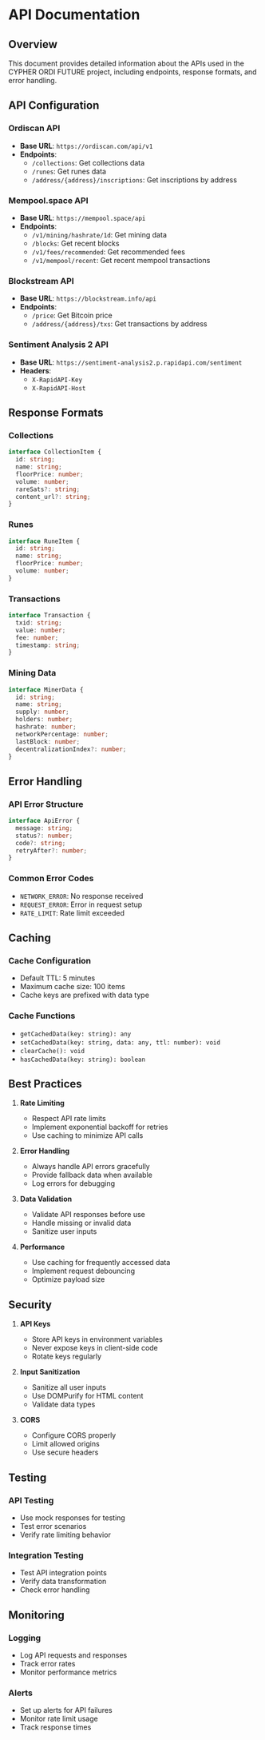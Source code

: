 # API Documentation

## Overview
This document provides detailed information about the APIs used in the CYPHER ORDI FUTURE project, including endpoints, response formats, and error handling.

## API Configuration

### Ordiscan API
- **Base URL**: `https://ordiscan.com/api/v1`
- **Endpoints**:
  - `/collections`: Get collections data
  - `/runes`: Get runes data
  - `/address/{address}/inscriptions`: Get inscriptions by address

### Mempool.space API
- **Base URL**: `https://mempool.space/api`
- **Endpoints**:
  - `/v1/mining/hashrate/1d`: Get mining data
  - `/blocks`: Get recent blocks
  - `/v1/fees/recommended`: Get recommended fees
  - `/v1/mempool/recent`: Get recent mempool transactions

### Blockstream API
- **Base URL**: `https://blockstream.info/api`
- **Endpoints**:
  - `/price`: Get Bitcoin price
  - `/address/{address}/txs`: Get transactions by address

### Sentiment Analysis 2 API
- **Base URL**: `https://sentiment-analysis2.p.rapidapi.com/sentiment`
- **Headers**:
  - `X-RapidAPI-Key`
  - `X-RapidAPI-Host`

## Response Formats

### Collections
```typescript
interface CollectionItem {
  id: string;
  name: string;
  floorPrice: number;
  volume: number;
  rareSats?: string;
  content_url?: string;
}
```

### Runes
```typescript
interface RuneItem {
  id: string;
  name: string;
  floorPrice: number;
  volume: number;
}
```

### Transactions
```typescript
interface Transaction {
  txid: string;
  value: number;
  fee: number;
  timestamp: string;
}
```

### Mining Data
```typescript
interface MinerData {
  id: string;
  name: string;
  supply: number;
  holders: number;
  hashrate: number;
  networkPercentage: number;
  lastBlock: number;
  decentralizationIndex?: number;
}
```

## Error Handling

### API Error Structure
```typescript
interface ApiError {
  message: string;
  status?: number;
  code?: string;
  retryAfter?: number;
}
```

### Common Error Codes
- `NETWORK_ERROR`: No response received
- `REQUEST_ERROR`: Error in request setup
- `RATE_LIMIT`: Rate limit exceeded

## Caching

### Cache Configuration
- Default TTL: 5 minutes
- Maximum cache size: 100 items
- Cache keys are prefixed with data type

### Cache Functions
- `getCachedData(key: string): any`
- `setCachedData(key: string, data: any, ttl: number): void`
- `clearCache(): void`
- `hasCachedData(key: string): boolean`

## Best Practices

1. **Rate Limiting**
   - Respect API rate limits
   - Implement exponential backoff for retries
   - Use caching to minimize API calls

2. **Error Handling**
   - Always handle API errors gracefully
   - Provide fallback data when available
   - Log errors for debugging

3. **Data Validation**
   - Validate API responses before use
   - Handle missing or invalid data
   - Sanitize user inputs

4. **Performance**
   - Use caching for frequently accessed data
   - Implement request debouncing
   - Optimize payload size

## Security

1. **API Keys**
   - Store API keys in environment variables
   - Never expose keys in client-side code
   - Rotate keys regularly

2. **Input Sanitization**
   - Sanitize all user inputs
   - Use DOMPurify for HTML content
   - Validate data types

3. **CORS**
   - Configure CORS properly
   - Limit allowed origins
   - Use secure headers

## Testing

### API Testing
- Use mock responses for testing
- Test error scenarios
- Verify rate limiting behavior

### Integration Testing
- Test API integration points
- Verify data transformation
- Check error handling

## Monitoring

### Logging
- Log API requests and responses
- Track error rates
- Monitor performance metrics

### Alerts
- Set up alerts for API failures
- Monitor rate limit usage
- Track response times 